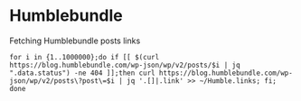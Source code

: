 # Humblebundle
Fetching Humblebundle posts links 

```
for i in {1..1000000};do if [[ $(curl https://blog.humblebundle.com/wp-json/wp/v2/posts/$i | jq ".data.status") -ne 404 ]];then curl https://blog.humblebundle.com/wp-json/wp/v2/posts\?post\=$i | jq '.[]|.link' >> ~/Humble.links; fi; done
```

